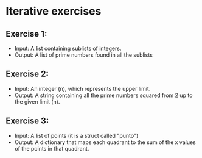 # Iterative exercises

## Exercise 1:

* Input: A list containing sublists of integers.
* Output: A list of prime numbers found in all the sublists

## Exercise 2:

* Input: An integer (n), which represents the upper limit.
* Output: A string containing all the prime numbers squared from 2 up to the given limit (n).

## Exercise 3:

* Input: A list of points (it is a struct called "punto")
* Output: A dictionary that maps each quadrant to the sum of the x values of the points in that quadrant.
